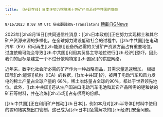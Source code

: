 ```yaml
---
title: 【秘翻在线】日本正努力摆脱稀土等矿产资源对中共国的依赖
---
```

`8/16/2023 8:08 AM UTC 秘密翻譯組G-Translators` [轉載自GNews](https://gnews.org/articles/1557387)

2023年[[zh:8月16日]]共同通信社消息：[[zh:日本政府]]正在努力实现稀土和其它矿产资源来源的多样化。在全球努力建设低碳社会的过程中，[[zh:中共国]]在电动汽车（EV）和可再生[[zh:能源]]设备所必需的关键矿产资源方面占有重要地位。过度依赖可能会导致[[zh:中共国]]利用其贸易主导地位进行[[zh:经济]]恐吓，因此我们的目标是建立一个不过分依赖特定[[zh:国家]]的供应网络。

近年来，数字化社会所必需的矿产作为一种战略商品，其需求量迅速增加。 根据国际[[zh:能源]]机构（IEA）的数据，[[zh:中共国]]的，被用于电动汽车和风力发电的稀土产量占全球产量的 68%，稀土冶炼量占全球的90%，都处于世界领先地位。此外，[[zh:中共国]]还从生产国进口电动汽车电池和其它产品所需的锂和钴的矿石等材料，并在冶炼[[zh:市场]]占有很高的份额。

[[zh:中共国]]正在利用矿产撼动[[zh:日本]]，例如本月对[[zh:半导体]]材料中使用的镓和锗实施出口管制，这已成为[[zh:日本]]急需解决的[[zh:经济]]安全问题。
